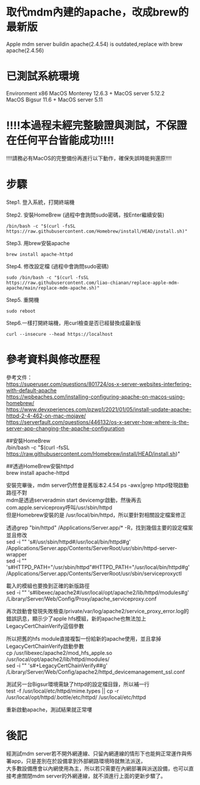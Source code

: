 

# 取代mdm內建的apache，改成brew的最新版
Apple mdm server buildin apache(2.4.54) is outdated,replace with brew apache(2.4.56)
  
# 已測試系統環境
Environment x86 
MacOS Monterey 12.6.3 + MacOS server 5.12.2  
MacOS Bigsur 11.6 + MacOS server 5.11
  
# !!!!本過程未經完整驗證與測試，不保證在任何平台皆能成功!!!!  
 !!!!請務必有MacOS的完整備份再進行以下動作，確保失誤時能夠還原!!!!  
  

# 步驟 
Step1. 登入系統，打開終端機  
  
Step2. 安裝HomeBrew (過程中會詢問sudo密碼，按Enter繼續安裝)  
  
    /bin/bash -c "$(curl -fsSL https://raw.githubusercontent.com/Homebrew/install/HEAD/install.sh)" 
    
Step3. 用brew安裝apache  
  
    brew install apache-httpd  

Step4. 修改設定檔 (過程中會詢問sudo密碼)
  
    sudo /bin/bash -c "$(curl -fsSL https://raw.githubusercontent.com/liao-chianan/replace-apple-mdm-apache/main/replace-mdm-apache.sh)"

Step5. 重開機  
  
    sudo reboot  

Step6.一樣打開終端機，用curl檢查是否已經替換成最新版  
  
    curl --insecure --head https://localhost  
  
    
      
        
          
          
# 參考資料與修改歷程

參考文件：  
https://superuser.com/questions/801724/os-x-server-websites-interfering-with-default-apache  
https://wpbeaches.com/installing-configuring-apache-on-macos-using-homebrew/  
https://www.devxperiences.com/pzwp1/2021/01/05/install-update-apache-httpd-2-4-462-on-mac-mojave/  
https://serverfault.com/questions/446132/os-x-server-how-where-is-the-server-app-changing-the-apache-configuration  
  
  
  
##安裝HomeBrew  
/bin/bash -c "$(curl -fsSL https://raw.githubusercontent.com/Homebrew/install/HEAD/install.sh)"  

##透過HomeBrew安裝httpd  
brew install apache-httpd  
  
  
安裝完畢後，mdm server仍然會是舊版本2.4.54 
ps -awx|grep httpd發現啟動路徑不對  
mdm是透過serveradmin start devicemgr啟動，然後再去com.apple.serviceproxy呼叫/usr/sbin/httpd  
但是Homebrew安裝的是 /usr/local/bin/httpd，所以要針對相關設定檔案修正  
  
  
透過grep "bin/httpd" /Applications/Server.app/* -R，找到幾個主要的設定檔案並且修改  
sed -i "" 's#/usr/sbin/httpd#/usr/local/bin/httpd#g'  /Applications/Server.app/Contents/ServerRoot/usr/sbin/httpd-server-wrapper  
sed -i "" 's#HTTPD_PATH="/usr/sbin/httpd"#HTTPD_PATH="/usr/local/bin/httpd#g' /Applications/Server.app/Contents/ServerRoot/usr/sbin/serviceproxyctl  
  
載入的模組也要換到正確的新版路徑  
sed -i "" 's#libexec/apache2#/usr/local/opt/apache2/lib/httpd/modules#g' /Library/Server/Web/Config/Proxy/apache_serviceproxy.conf  
  
再次啟動會發現失敗檢查/private/var/log/apache2/service_proxy_error.log的錯誤訊息，顯示少了apple hfs模組，新的apache也無法加上LegacyCertChainVerify這個參數  
  
所以把舊的hfs module直接複製一份給新的apache使用，並且拿掉LegacyCertChainVerify啟動參數  
cp /usr/libexec/apache2/mod_hfs_apple.so /usr/local/opt/apache2/lib/httpd/modules/  
sed -i "" 's#+LegacyCertChainVerify##g' /Library/Server/Web/Config/apache2/httpd_devicemanagement_ssl.conf  
    
測試另一台Bigsur環境需缺了httpd的設定檔目錄，所以補一行  
test -f /usr/local/etc/httpd/mime.types || cp -r /usr/local/opt/httpd/.bottle/etc/httpd/ /usr/local/etc/httpd  
  
重新啟動apache，測試結果就正常嘍  
  
# 後記  
經測試mdm server若不開外網連線、只留內網連線的情形下也能夠正常運作與佈署app，只是差別在於設備拿到外部網路環境時就無法派送，  
大多數設備應會以內網使用為主，所以若只需要在內網部署與派送設備，也可以直接考慮關閉mdm server的外網連線，就不須進行上面的更新步驟了。
